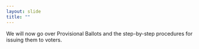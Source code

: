 ```yaml
---
layout: slide
title: ""
---
```


We will now go over Provisional Ballots and the step-by-step procedures for issuing them to voters.